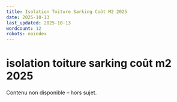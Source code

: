 ```yaml
---
title: Isolation Toiture Sarking Coût M2 2025
date: 2025-10-13
last_updated: 2025-10-13
wordcount: 12
robots: noindex
---
```


# isolation toiture sarking coût m2 2025

Contenu non disponible – hors sujet.